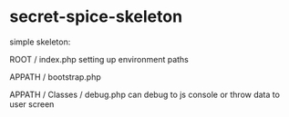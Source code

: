 # secret-spice-skeleton


simple skeleton:

ROOT / index.php
   setting up environment paths

APPATH / bootstrap.php

APPATH / Classes / debug.php
   can debug to js console
   or throw data to user screen

